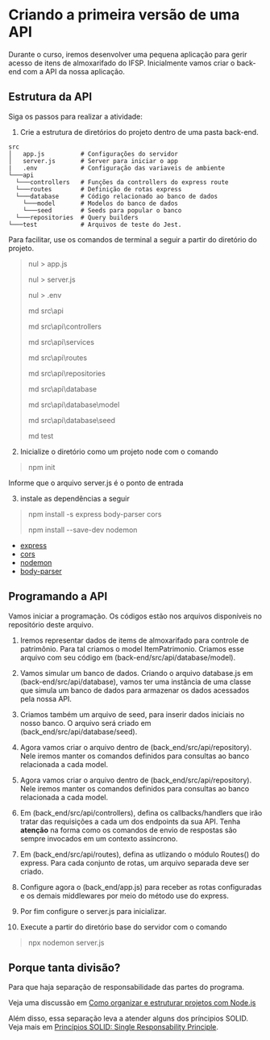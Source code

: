 # Criando a primeira versão de uma API

Durante o curso, iremos desenvolver uma pequena aplicação para gerir acesso de itens de almoxarifado do IFSP. Inicialmente vamos criar o back-end com a API da nossa aplicação.

## Estrutura da API

Siga os passos para realizar a atividade:

1. Crie a estrutura de diretórios do projeto dentro de uma pasta back-end.

```
src
│   app.js          # Configurações do servidor
│   server.js       # Server para iniciar o app
|   .env            # Configuração das variaveis de ambiente
└───api             
  └───controllers   # Funções da controllers do express route
  └───routes        # Definição de rotas express
  └───database      # Código relacionado ao banco de dados
    └───model       # Modelos do banco de dados
    └───seed        # Seeds para popular o banco
  └───repositories  # Query builders
└───test            # Arquivos de teste do Jest.
```

Para facilitar, use os comandos de terminal a seguir a partir do diretório do projeto.

> nul \> app.js 
>
> nul \> server.js 
>
> nul \> .env 
>
> md src\api
>
> md src\api\controllers
>
> md src\api\services
>
> md src\api\routes
>
> md src\api\repositories
>
> md src\api\database
>
> md src\api\database\model
>
> md src\api\database\seed
>
> md test

2. Inicialize o diretório como um projeto node com o comando

> npm init

Informe que o arquivo server.js é o ponto de entrada

3. instale as dependências a seguir

> npm install -s express body-parser cors
>
> npm install --save-dev nodemon

- [express](https://expressjs.com/pt-br/starter/hello-world.html)
- [cors](https://expressjs.com/en/resources/middleware/cors.html)
- [nodemon](https://www.npmjs.com/package/nodemon)
- [body-parser](http://expressjs.com/en/resources/middleware/body-parser.html)


## Programando a API

Vamos iniciar a programação. Os códigos estão nos arquivos disponíveis no repositório deste arquivo.

1. Iremos representar dados de items de almoxarifado para controle de patrimônio. Para tal criamos o model ItemPatrimonio. Criamos esse arquivo com seu código em  (back-end/src/api/database/model).

2. Vamos simular um banco de dados. Criando o arquivo database.js em (back-end/src/api/database), vamos ter uma instância de uma classe que simula um banco de dados para armazenar os dados acessados pela nossa API.

3. Criamos também um arquivo de seed, para inserir dados iniciais no nosso banco. O arquivo será criado em (back_end/src/api/database/seed).

4. Agora vamos criar o arquivo dentro de (back_end/src/api/repository). Nele iremos manter os comandos definidos para consultas ao banco relacionada a cada model.

5. Agora vamos criar o arquivo dentro de (back_end/src/api/repository). Nele iremos manter os comandos definidos para consultas ao banco relacionada a cada model.

6. Em (back_end/src/api/controllers), defina os callbacks/handlers que irão tratar das requisições a cada um dos endpoints da sua API. Tenha **atenção** na forma como os comandos de envio de respostas são sempre invocados em um contexto assíncrono. 

7. Em (back_end/src/api/routes), defina as utlizando o módulo Routes() do express. Para cada conjunto de rotas, um arquivo separada deve ser criado.

8. Configure agora o (back_end/app.js) para receber as rotas configuradas e os demais middlewares por meio do método use do express.

9. Por fim configure o server.js para inicializar. 

10. Execute a partir do diretório base do servidor com o comando

> npx nodemon server.js

## Porque tanta divisão?

Para que haja separação de responsabilidade das partes do programa.

Veja uma discussão em [Como organizar e estruturar projetos com Node.js](https://medium.com/@diomalta/como-organizar-e-estruturar-projetos-com-node-js-4845be004899)

Além disso, essa separação leva a atender alguns dos príncipios SOLID. Veja mais em [Princípios SOLID: Single Responsability Principle](https://www.treinaweb.com.br/blog/principios-solid-single-responsability-principl).